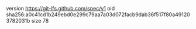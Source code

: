 version https://git-lfs.github.com/spec/v1
oid sha256:a0c41cd1b249ebd0e299c79aa7a03d072facb9dab36f517f80a491203782031b
size 78
